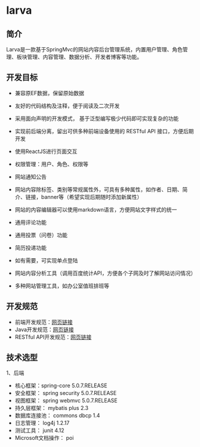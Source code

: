 # larva

## 简介
Larva是一款基于SpringMvc的网站内容后台管理系统，内置用户管理、角色管理、板块管理、内容管理、数据分析、开发者博客等功能。

## 开发目标
- 兼容原EF数据，保留原始数据

- 友好的代码结构及注释，便于阅读及二次开发
- 采用面向声明的开发模式， 基于泛型编写极少代码即可实现复杂的功能

- 实现前后端分离，留出可供多种前端设备使用的 RESTful API 接口，方便后期开发
- 使用ReactJS进行页面交互

- 权限管理：用户、角色、权限等
- 网站通知公告
- 网站内容除标签、类别等常规属性外，可具有多种属性，如作者、日期、简介、链接，banner等（希望实现后期随时添加新属性）
- 网站的内容编辑器可以使用markdown语言，方便网站文字样式的统一
- 通用评论功能
- 通用投票（问卷）功能
- 简历投递功能
- 如有需要，可实现单点登陆

- 网站内容分析工具（调用百度统计API，方便各个子网及时了解网站访问情况）
- 多种网站管理工具，如办公室值班排班等

## 开发规范
- 前端开发规范：[网页链接](http://imweb.github.io/CodeGuide/)
- Java开发规范：[网页链接](https://github.com/alibaba/p3c/blob/master/%E9%98%BF%E9%87%8C%E5%B7%B4%E5%B7%B4Java%E5%BC%80%E5%8F%91%E6%89%8B%E5%86%8C%EF%BC%88%E8%AF%A6%E5%B0%BD%E7%89%88%EF%BC%89.pdf)
- RESTful API开发规范：[网页链接](http://www.ruanyifeng.com/blog/2014/05/restful_api.html)

## 技术选型
1、后端
- 核心框架：spring-core 5.0.7.RELEASE
- 安全框架： spring security 5.0.7.RELEASE
- 视图框架： spring webmvc 5.0.7.RELEASE
- 持久层框架： mybatis plus 2.3
- 数据库连接池： commons dbcp 1.4
- 日志管理： log4j 1.2.17
- 测试工具： junit 4.12
- Microsoft文档操作： poi 